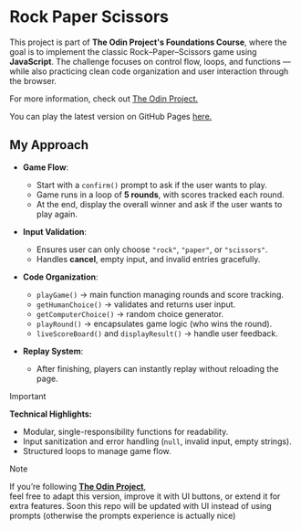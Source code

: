 # Rock Paper Scissors  

This project is part of **The Odin Project's Foundations Course**, where the goal is to implement the classic Rock–Paper–Scissors game using **JavaScript**. The challenge focuses on control flow, loops, and functions — while also practicing clean code organization and user interaction through the browser.  

For more information, check out [The Odin Project.](https://www.theodinproject.com/lessons/foundations-rock-paper-scissors)  

You can play the latest version on GitHub Pages [here.](https://miscellaneousg.github.io/rockPaperScissors/) 

## My Approach  

- **Game Flow**:  
  - Start with a `confirm()` prompt to ask if the user wants to play.  
  - Game runs in a loop of **5 rounds**, with scores tracked each round.  
  - At the end, display the overall winner and ask if the user wants to play again.  

- **Input Validation**:  
  - Ensures user can only choose `"rock"`, `"paper"`, or `"scissors"`.  
  - Handles **cancel**, empty input, and invalid entries gracefully.  

- **Code Organization**:  
  - `playGame()` → main function managing rounds and score tracking.  
  - `getHumanChoice()` → validates and returns user input.  
  - `getComputerChoice()` → random choice generator.  
  - `playRound()` → encapsulates game logic (who wins the round).  
  - `liveScoreBoard()` and `displayResult()` → handle user feedback.  

- **Replay System**:  
  - After finishing, players can instantly replay without reloading the page.  

> [!IMPORTANT]  
> **Technical Highlights:** 
> - Modular, single-responsibility functions for readability.  
> - Input sanitization and error handling (`null`, invalid input, empty strings).  
> - Structured loops to manage game flow.  

> [!NOTE]  
> If you’re following [**The Odin Project**](https://www.theodinproject.com/),  
> feel free to adapt this version, improve it with UI buttons, or extend it for extra features. 
> Soon this repo will be updated with UI instead of using prompts (otherwise the prompts experience is actually nice)